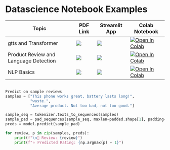 # Datascience Notebook Examples

| Topic            | PDF Link                                                                                                                                     | Streamlit App                                                                                      | Colab Notebook                                                                                                                                           |
|------------------|----------------------------------------------------------------------------------------------------------------------------------------------|------------------------------------------------------------------------------------------------------|-----------------------------------------------------------------------------------------------------------------------------------------------------------|
| gtts and  Transformer  | <a href="PDF_LINK_HERE" target="_parent"><img src="https://img.shields.io/badge/Open in PDF-%23FF0000.svg?style=flat-square&logo=adobe&logoColor=white"/></a> | <a href="STREAMLIT_LINK_HERE" target="_parent"><img src="https://static.streamlit.io/badges/streamlit_badge_black_white.svg"/></a> | <a href="https://colab.research.google.com/drive/1qdH6XOMFo5CVWwqvwo_Ib2qg1JeSJflo#scrollTo=Enp2gFGyIhnt" target="_parent"><img src="https://colab.research.google.com/assets/colab-badge.svg" alt="Open In Colab"/></a> |
| Product Review and Language Detection  | <a href="PDF_LINK_HERE" target="_parent"><img src="https://img.shields.io/badge/Open in PDF-%23FF0000.svg?style=flat-square&logo=adobe&logoColor=white"/></a> | <a href="STREAMLIT_LINK_HERE" target="_parent"><img src="https://static.streamlit.io/badges/streamlit_badge_black_white.svg"/></a> | <a href="https://colab.research.google.com/drive/10kAZM9wyioe7s-VCNAEmt3PVwGLUA-3G?usp=sharing" target="_parent"><img src="https://colab.research.google.com/assets/colab-badge.svg" alt="Open In Colab"/></a> |
| NLP Basics  | <a href="PDF_LINK_HERE" target="_parent"><img src="https://img.shields.io/badge/Open in PDF-%23FF0000.svg?style=flat-square&logo=adobe&logoColor=white"/></a> | <a href="STREAMLIT_LINK_HERE" target="_parent"><img src="https://static.streamlit.io/badges/streamlit_badge_black_white.svg"/></a> | <a href="https://colab.research.google.com/drive/12toh20HVv4SmgFDzcqIlB7sJqkiqduRB?usp=sharing#scrollTo=kypAw_QXzq3U" target="_parent"><img src="https://colab.research.google.com/assets/colab-badge.svg" alt="Open In Colab"/></a> |


~~~python

Predict on sample reviews
samples = ["This phone works great, battery lasts long!",
           "waste.",
           "Average product. Not too bad, not too good."]

sample_seq = tokenizer.texts_to_sequences(samples)
sample_pad = pad_sequences(sample_seq, maxlen=padded.shape[1], padding='post')
preds = model.predict(sample_pad)

for review, p in zip(samples, preds):
    print(f"\n📝 Review: {review}")
    print(f"⭐ Predicted Rating: {np.argmax(p) + 1}")

~~~
